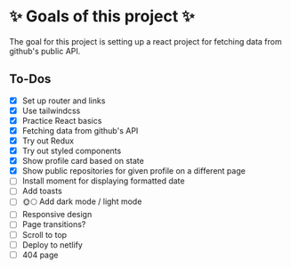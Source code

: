 # ✨ Goals of this project ✨

The goal for this project is setting up a react project for fetching data from github's public API.

## To-Dos

- [x] Set up router and links
- [x] Use tailwindcss
- [x] Practice React basics
- [x] Fetching data from github's API
- [x] Try out Redux
- [x] Try out styled components
- [x] Show profile card based on state
- [x] Show public repositories for given profile on a different page
- [ ] Install moment for displaying formatted date
- [ ] Add toasts
- [ ] 🌞🌕 Add dark mode / light mode
- [ ] Responsive design
- [ ] Page transitions?
- [ ] Scroll to top
- [ ] Deploy to netlify
- [ ] 404 page